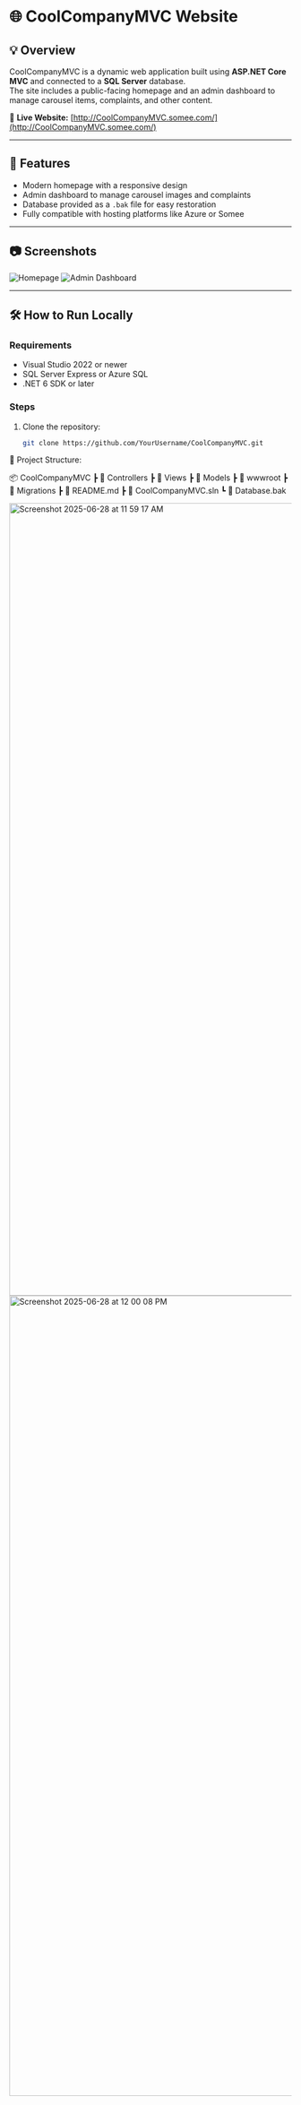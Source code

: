 # 🌐 CoolCompanyMVC Website

## 💡 Overview

CoolCompanyMVC is a dynamic web application built using **ASP.NET Core MVC** and connected to a **SQL Server** database.  
The site includes a public-facing homepage and an admin dashboard to manage carousel items, complaints, and other content.

🔗 **Live Website:** [http://CoolCompanyMVC.somee.com/](http://CoolCompanyMVC.somee.com/)

---

## 🚀 Features

- Modern homepage with a responsive design
- Admin dashboard to manage carousel images and complaints
- Database provided as a `.bak` file for easy restoration
- Fully compatible with hosting platforms like Azure or Somee

---

## 📷 Screenshots

<!-- Upload your images to a folder called `images` in your repository and update the links below -->
![Homepage](images/homepage.png)
![Admin Dashboard](images/admin_dashboard.png)

---

## 🛠️ How to Run Locally

### Requirements

- Visual Studio 2022 or newer
- SQL Server Express or Azure SQL
- .NET 6 SDK or later

### Steps

1. Clone the repository:
   ```bash
   git clone https://github.com/YourUsername/CoolCompanyMVC.git


📁 Project Structure:

📦 CoolCompanyMVC
┣ 📁 Controllers
┣ 📁 Views
┣ 📁 Models
┣ 📁 wwwroot
┣ 📁 Migrations
┣ 📄 README.md
┣ 📄 CoolCompanyMVC.sln
┗ 📄 Database.bak

<img width="1415" alt="Screenshot 2025-06-28 at 11 59 17 AM" src="https://github.com/user-attachments/assets/77431163-8e05-4cc4-86e0-33ae2d06aa0d" />

<img width="1429" alt="Screenshot 2025-06-28 at 12 00 08 PM" src="https://github.com/user-attachments/assets/22999a59-cb31-4129-a7a2-5bef6d4e49ac" />




